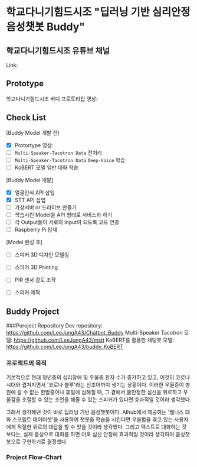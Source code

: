 # 학교다니기힘드시조 "딥러닝 기반 심리안정 음성챗봇 Buddy"

학교다니기힘드시조 유튜브 채널
----------------------
Link: 

Prototype
----------------------
학교다니기힘드시조 버디 프로토타입 영상: 

Check List
----------------------
[Buddy Model 개발 전]
- [x] Protortype 영상: 
- [ ] `Multi-Speaker-Tacotron Data` 전처리
- [ ] `Multi-Speaker-Tacotron Data` `Deep-Voice` 학습
- [ ] KoBERT 모델 일반 대화 학습

[Buddy Model 개발]
- [x] 얼굴인식 API 삽입
- [x] STT API 삽입
- [ ] 가상서버 or 드라이브 만들기
- [ ] 학습시킨 Model을 API 형태로 서비스화 하기
- [ ] 각 Output들이 서로의 Input이 되도록 코드 연결 
- [ ] Raspberry Pi 탑재

[Model 완성 후]
- [ ] 스피커 3D 디자인 모델링
- [ ] 스피커 3D Printing
- [ ] PIR 센서 감도 조작
- [ ] 스피커 제작


Buddy Project
----------------------
###Poroject Repository
Dev repository: https://github.com/LeeJungA43/Chatbot_Buddy
Multi-Speaker Tacotron 모델: https://github.com/LeeJungA43/mstt
KoBERT를 활용한 채팅봇 모델: https://github.com/LeeJungA43/buddy_KoBERT

### 프로젝트의 목적
기본적으로 현대 청년층의 심리장애 및 우울증 환자 수가 증가하고 있고, 이것이 코로나시대와 겹쳐지면서 '코로나 블루'라는 신조어까지 생기는 상황이다. 이러한 우울증이 병원에 갈 수 없는 한밤중이나 휴일에 심해질 때, 그 곁에서 불안정한 심신을 위로하고 우울감을 조절할 수 있는 조언을 해줄 수 있는 스피커가 있다면 효과적일 것이라 생각했다.

  그래서 생각해낸 것이 바로 딥러닝 기반 음성챗봇이다. AIhub에서 제공하는 '웰니스 대화 스크립트 데이터셋'을 사용하여 챗봇을 학습을 시킨다면 우울함을 겪고 있는 사용자에게 적절한 위로의 대답을 할 수 있을 것이라 생각했다. 그리고 텍스트로 대화하는 것 보다는, 실제 음성으로 대화를 하면 더욱 심신 안정에 효과적일 것이라 생각하여 음성챗봇으로 구현하기로 결정했다.

### Project Flow-Chart









